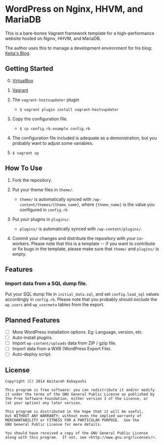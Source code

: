 # WordPress on Nginx, HHVM, and MariaDB

This is a bare-bones Vagrant framework template for a high-performance website
hosted on Nginx, HHVM, and MariaDB.

The author uses this to manage a development environment for his blog:
[Keita's Blog](http://kkob.us).

## Getting Started

0. [VirtualBox](https://www.virtualbox.org)

0. [Vagrant](http://www.vagrantup.com)

1. The `vagrant-hostsupdater` plugin
    * `$ vagrant plugin install vagrant-hostsupdater`

2. Copy the configuration file.
    * `$ cp config.rb.example config.rb`

3. The configuration file included is adequate as a demonstration,
but you probably want to adjust some variables.

4. `$ vagrant up`

## How To Use

1. Fork the repository.

1. Put your theme files in `theme/`.
	* `theme/` is automatically synced with `/wp-content/themes/{theme_name}`, where `{theme_name}` is the value you configured in `config.rb`

2. Put your plugins in `plugins/`.
	* `plugins/` is automatically synced with `/wp-content/plugins/`.

4. Commit your changes and distribute the repository with your co-workers. Please note that this is a template -- if you want to contribute or fix bugs in the template, please make sure that `theme/` and `plugins/` is empty.

## Features

### Import data from a SQL dump file.

Put your SQL dump file in `initial_data.sql`, and set `config.load_sql` values accordingly in `config.rb`. Please note that you probably should *exclude* the `wp_users` and `wp_usermeta` tables from the export.

## Planned Features

- [ ] More WordPress installation options. Eg: Language, version, etc.
- [ ] Auto-install plugins.
- [ ] Import `wp-content/uploads` data from ZIP / gzip file.
- [ ] Import data from a WXR (WordPress Export File).
- [ ] Auto-deploy script.

## License

```
Copyright (C) 2014 Keitaroh Kobayashi

This program is free software: you can redistribute it and/or modify
it under the terms of the GNU General Public License as published by
the Free Software Foundation, either version 3 of the License, or
(at your option) any later version.

This program is distributed in the hope that it will be useful,
but WITHOUT ANY WARRANTY; without even the implied warranty of
MERCHANTABILITY or FITNESS FOR A PARTICULAR PURPOSE.  See the
GNU General Public License for more details.

You should have received a copy of the GNU General Public License
along with this program.  If not, see <http://www.gnu.org/licenses/>.
```
